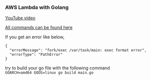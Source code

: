 ### AWS Lambda with Golang

[YouTube video](https://www.youtube.com/watch?v=Czny2I2uGJA)

[All commands can be found here](https://docs.aws.amazon.com/lambda/latest/dg/gettingstarted-awscli.html)

If you get an error like below,
```
{
  "errorMessage": "fork/exec /var/task/main: exec format error",
  "errorType": "PathError"
}
```
try to build your go file with the following command <br>
`GOARCH=amd64 GOOS=linux go build main.go`